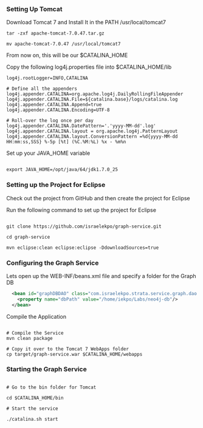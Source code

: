 ### Setting Up Tomcat ###
Download Tomcat 7 and Install It in the PATH /usr/local/tomcat7

```shell
tar -zxf apache-tomcat-7.0.47.tar.gz

mv apache-tomcat-7.0.47 /usr/local/tomcat7
```

From now on, this will be our $CATALINA_HOME

Copy the following log4j.properties file into $CATALINA_HOME/lib

```
log4j.rootLogger=INFO,CATALINA

# Define all the appenders
log4j.appender.CATALINA=org.apache.log4j.DailyRollingFileAppender
log4j.appender.CATALINA.File=${catalina.base}/logs/catalina.log
log4j.appender.CATALINA.Append=true
log4j.appender.CATALINA.Encoding=UTF-8

# Roll-over the log once per day
log4j.appender.CATALINA.DatePattern='.'yyyy-MM-dd'.log'
log4j.appender.CATALINA.layout = org.apache.log4j.PatternLayout
log4j.appender.CATALINA.layout.ConversionPattern =%d{yyyy-MM-dd HH:mm:ss,SSS} %-5p [%t] (%C.%M:%L) %x - %m%n

```

Set up your JAVA_HOME variable

```shell

export JAVA_HOME=/opt/java/64/jdk1.7.0_25

```
### Setting up the Project for Eclipse ###

Check out the project from GitHub and then create the project for Eclipse

Run the following command to set up the project for Eclipse

```shell

git clone https://github.com/israelekpo/graph-service.git

cd graph-service

mvn eclipse:clean eclipse:eclipse -DdownloadSources=true

```

### Configuring the Graph Service ###

Lets open up the WEB-INF/beans.xml file and specify a folder for the Graph DB

```xml
  <bean id="graphDBDAO" class="com.israelekpo.strata.service.graph.dao.GraphDBDAOImpl" >
    <property name="dbPath" value="/home/iekpo/Labs/neo4j-db"/>
  </bean>
```



Compile the Application

```

# Compile the Service
mvn clean package

# Copy it over to the Tomcat 7 WebApps folder
cp target/graph-service.war $CATALINA_HOME/webapps

```

### Starting the Graph Service ###

```

# Go to the bin folder for Tomcat

cd $CATALINA_HOME/bin

# Start the service

./catalina.sh start

```

